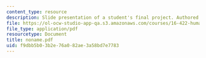 ```yaml
---
content_type: resource
description: Slide presentation of a student's final project. Authored by Dan Morales.
file: https://ol-ocw-studio-app-qa.s3.amazonaws.com/courses/16-422-human-supervisory-control-of-automated-systems-spring-2004/f9dbb5b03b2e76a082ae3a58bd7e7783_noname.pdf
file_type: application/pdf
resourcetype: Document
title: noname.pdf
uid: f9dbb5b0-3b2e-76a0-82ae-3a58bd7e7783
---
```

